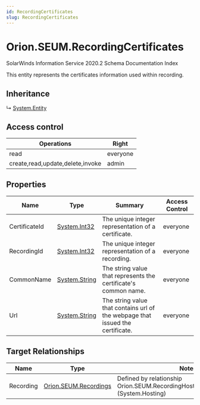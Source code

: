```yaml
---
id: RecordingCertificates
slug: RecordingCertificates
---
```


# Orion.SEUM.RecordingCertificates

SolarWinds Information Service 2020.2 Schema Documentation Index

This entity represents the certificates information used within recording.

## Inheritance

↳ [System.Entity](./../System/Entity)

## Access control

| Operations | Right |
| ------ | ------ |
| read | everyone |
| create,read,update,delete,invoke | admin |

## Properties

| Name | Type | Summary | Access Control |
| ------ | ------ | ------ | ------ |
| CertificateId | [System.Int32](https://docs.microsoft.com/en-us/dotnet/api/system.int32) | The unique integer representation of a certificate. | everyone |
| RecordingId | [System.Int32](https://docs.microsoft.com/en-us/dotnet/api/system.int32) | The unique integer representation of a recording. | everyone |
| CommonName | [System.String](https://docs.microsoft.com/en-us/dotnet/api/system.string) | The string value that represents the certificate's common name. | everyone |
| Url | [System.String](https://docs.microsoft.com/en-us/dotnet/api/system.string) | The string value that contains url of the webpage that issued the certificate. | everyone |

## Target Relationships

| Name | Type | Notes |
| ------ | ------ | ------ |
| Recording | [Orion.SEUM.Recordings](./../Orion.SEUM/Recordings) | Defined by relationship Orion.SEUM.RecordingHostsRecordingCertificates (System.Hosting) |

